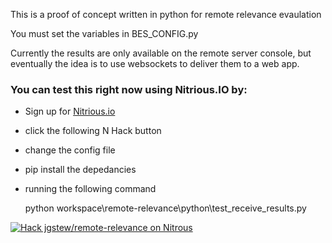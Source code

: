 
This is a proof of concept written in python for remote relevance evaulation

You must set the variables in BES_CONFIG.py

Currently the results are only available on the remote server console, but eventually the idea is to use websockets to deliver them to a web app.

### You can test this right now using Nitrious.IO by:
- Sign up for [Nitrious.io ](https://www.nitrous.io/join/Z-mE1InMaxk?utm_source=nitrous.io&utm_medium=copypaste&utm_campaign=referral)
- click the following N Hack button
- change the config file
- pip install the depedancies
- running the following command

    python workspace\remote-relevance\python\test_receive_results.py


[![Hack jgstew/remote-relevance on Nitrous](https://d3o0mnbgv6k92a.cloudfront.net/assets/hack-l-v1-d464cf470a5da050619f6f247a1017ec.png)](https://www.nitrous.io/hack_button?source=embed&runtime=django&repo=jgstew%2Fremote-relevance&file_to_open=python%2FBES_CONFIG.py.template)
